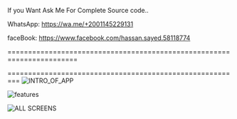 If you Want Ask Me For Complete Source code..

WhatsApp: https://wa.me/+2001145229131

faceBook: https://www.facebook.com/hassan.sayed.58118774

=======================================================================


=========================================================
![INTRO_OF_APP](https://user-images.githubusercontent.com/68397099/158491029-41487d14-6093-4953-8b43-9bd1b9fcadd9.png)

![features](https://user-images.githubusercontent.com/68397099/158491031-4d0af6f7-4bb6-48c4-8032-c0d772341592.jpg)


![ALL SCREENS](https://user-images.githubusercontent.com/68397099/158491019-ede8e6ca-566d-490d-95e0-5ea5ff2fe7eb.png)
